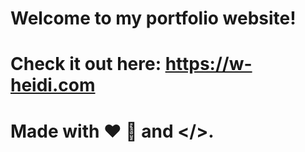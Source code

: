 # Welcome to my portfolio website!
#
# Check it out here: https://w-heidi.com
#
# Made with ❤️ 🧃 and </>.